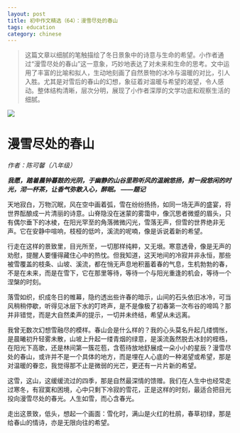 ```yaml
---
layout: post  
title: 初中作文精选（64）：漫雪尽处的春山
tags: education  
category: chinese  
---
```


> 这篇文章以细腻的笔触描绘了冬日景象中的诗意与生命的希望。小作者通过“漫雪尽处的春山”这一意象，巧妙地表达了对未来和生命的思考。文中运用了丰富的比喻和拟人，生动地刻画了自然景物的冰冷与温暖的对比，引人入胜。尤其是对雪后的春山的幻想，象征着对温暖与希望的渴望，令人感动。整体结构清晰，层次分明，展现了小作者深厚的文学功底和观察生活的细腻。

![](https://crsando.github.io/images/2025-08-10/export_0qnuv.png)

# 漫雪尽处的春山

*作者：陈可馨（八年级）*

***我愿，踏着晨钟暮鼓的光阴，于幽静的山谷里聆听风的温婉悠扬，剪一段悠闲的时光，沏一杯茶，让香气弥散入心，醉眠。 ——题记***

天地寂白，万物沉眠，风在空中画着弧，雪在纷纷扬扬，如同一场无声的盛宴，将世界酝酿成一片清丽的诗意。山脊隐没在迷蒙的雾霭中，像沉思者微蹙的眉头，只有偶尔垂下的冰棱，在阳光罕至的角落微微闪光，雪落无声，但雪的世界绝非无声。它在安静中喧响，枝桠的低吟，溪流的呢喃，像是诉说着新的希望。

行走在这样的景致里，目光所至，一切那样纯粹，又无垠。寒意透骨，像是无声的劝慰，提醒人要懂得藏住心中的热忱。但我知道，这天地间的冷寂并非永恒，那些被雪覆盖的枝条、山坡、溪流，都在悄无声息地积蓄着春的气息，生机勃勃的春，不是在未来，而是在雪下，它在那里等待，等待一个与阳光重逢的机会，等待一个涅槃的时刻。

落雪如织，织成冬日的帷幕，隐约透出些许春的暗示，山间的石头依旧冰冷，可当风稍稍停歇，听得见冰层下水的叮咚声，是不是像极了初春第一次布谷的啼鸣？那并非错觉，而是大自然柔声的提示，一切并未终结，希望从未远离。

我曾无数次幻想雪融尽的模样。春山会是什么样的？我的心头莫名升起几缕惆怅，是晨曦初升轻雾未散，山坡上升起一缕青烟的绿意，是溪流轰然脱去冰封的桎梏，在阳光下高歌，还是林间第一簇花苞，含苞待放地舒展成一朵小小的星辰？漫雪尽处的春山，或许并不是一个具体的地方，而是埋在人心底的一种渴望或希望，那是对温暖的眷恋，我觉得那不止是微弱的光芒，更还有一片片新的希望。

这雪，这山，这缓缓流过的四季，那是自然最深情的馈赠。我们在人生中也经常走过寒冬，有寂寞和困境，心中只剩下冷寂的雪花，正是这样的时刻，最适合把目光投向漫雪尽处的春光。人生如雪，而心含春光。

走出这景致，低头，想起一个画面：雪化时，满山是火红的杜鹃，春草初绿，那是给春山的情诗，亦是无限向往的希望。